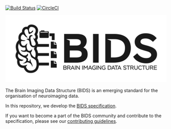 [![Build Status](https://travis-ci.com/bids-standard/bids-specification.svg?branch=master)](https://travis-ci.com/bids-standard/bids-specification)
[![CircleCI](https://circleci.com/gh/bids-standard/bids-specification.svg?style=svg)](https://circleci.com/gh/bids-standard/bids-specification)

![BIDS logo](BIDS_logo/BIDS_logo_black_transparent_background_crop.png)

The Brain Imaging Data Structure (BIDS) is an emerging standard for the
organisation of neuroimaging data.

In this repository, we develop the
[BIDS specification](https://bids-specification.readthedocs.io/en/latest/).

If you want to become a part of the BIDS community and contribute to the specification, please see our
[contributing guidelines](./CONTRIBUTING.md).
